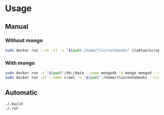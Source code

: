 # Usage
## Manual
### Without mongo
```bash
sudo docker run --rm -it -v "$(pwd):/home/tlin/notebooks" itamtao/scrapy /bin/zsh
```

### With mongo
```bash
sudo docker run -v "$(pwd)"/db:/data --name mongodb -d mongo mongod --smallfiles
sudo docker run -it --name crawl -v "$(pwd)":/home/tlin/notebooks --link mongodb:mongodb itamtao/scrapy-mongo zsh
```

## Automatic
```bash
./.build
./.run
```
